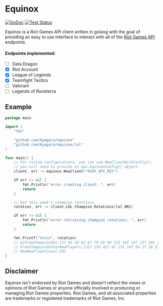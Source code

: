 # Equinox

[![GoDoc](https://img.shields.io/static/v1?label=godoc&message=reference&color=blue)](https://pkg.go.dev/github.com/Kyagara/equinox)
[![Test Status](https://github.com/Kyagara/equinox/workflows/Tests/badge.svg)](https://github.com/Kyagara/equinox/actions?query=workflow%3Atests)

Equinox is a Riot Games API client written in golang with the goal of providing an easy to use interface to interact with all of the [Riot Games API](https://developer.riotgames.com/apis) endpoints.

#### Endpoints implemented:

-   [ ] Data Dragon
-   [x] Riot Account
-   [x] League of Legends
-   [x] Teamfight Tactics
-   [ ] Valorant
-   [ ] Legends of Runeterra

## Example

```go
package main

import (
	"fmt"

	"github.com/Kyagara/equinox"
	"github.com/Kyagara/equinox/lol"
)

func main() {
	// For custom configurations, you can use NewClientWithConfig(),
	// you will need to provide an api.EquinoxConfig{} object.
	client, err := equinox.NewClient("RIOT_API_KEY")

	if err != nil {
		fmt.Println("error creating client: ", err)
		return
	}

	// Get this week's champion rotations.
	rotation, err := client.LOL.Champion.Rotations(lol.BR1)

	if err != nil {
		fmt.Println("error retrieving champion rotations: ", err)
		return
	}

	fmt.Printf("%+v\n", rotation)
	// &{FreeChampionIDs:[17 43 56 62 67 79 85 90 133 145 147 157 201 203 245 518]
	// FreeChampionIDsForNewPlayers:[222 254 427 82 131 147 54 17 18 37]
	// MaxNewPlayerLevel:10}
}
```

## Disclaimer

Equinox isn't endorsed by Riot Games and doesn't reflect the views or opinions of Riot Games or anyone officially involved in producing or managing Riot Games properties. Riot Games, and all associated properties are trademarks or registered trademarks of Riot Games, Inc.
